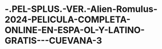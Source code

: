 # -.PEL-SPLUS.-VER.-Alien-Romulus-2024-PELICULA-COMPLETA-ONLINE-EN-ESPA-OL-Y-LATINO-GRATIS---CUEVANA-3